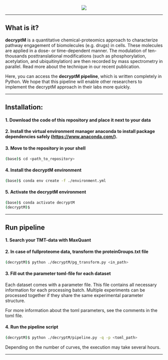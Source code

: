 <div align="center">
  <img src="https://www.proteomicsdb.org/img/decryptm_logo.07b872e8.png" style="background-color:white;"><br>
</div>


-----------------


## What is it?

**decryptM** is a quantitative chemical-proteomics approach to characterize 
pathway engagement of biomolecules (e.g. drugs) in cells. These molecules are 
applied in a dose- or time-dependent manner. The modulation of ten-thousands 
posttranslational modifications (such as phosphorylation, acetylation, 
and ubiquitinylation) are then recorded by mass spectrometry in parallel. Read 
more about the technique in our recent publication.

Here, you can access the **decryptM pipeline**, which is written completely in 
Python. We hope that this pipeline will enable other researchers to implement 
the decryptM approach in their labs more quickly. 

-----------------

## Installation:

#### 1. Download the code of this repository and place it next to your data

#### 2. Install the virtual environment manager anaconda to install package dependencies safely (https://www.anaconda.com/).

#### 3. Move to the repository in your shell
```sh
(base)$ cd <path_to_repository>
```

#### 4. Install the decryptM environment
```sh
(base)$ conda env create -f ./environment.yml
```

#### 5. Activate the decryptM environment
```sh
(base)$ conda activate decryptM
(decryptM)$
```

-----------------

## Run pipeline
#### 1. Search your TMT-data with MaxQuant

#### 2. In case of fullproteome data, transform the proteinGroups.txt file
```sh
(decryptM)$ python ./decryptM/pg_transform.py <in_path>
```

#### 3. Fill out the parameter toml-file for each dataset
Each dataset comes with a parameter file. This file contains all necessary 
information for each processing batch. Multiple experiments can be processed 
together if they share the same experimental parameter structure. 

For more information about the toml parameters, see the comments in the toml file.  

#### 4. Run the pipeline script
```sh
(decryptM)$ python ./decryptM/pipeline.py -q -p <toml_path>
```
Depending on the number of curves, the execution may take several hours.

-----------------


